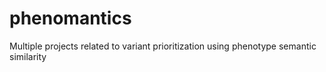 phenomantics
============

Multiple projects related to variant prioritization using phenotype semantic similarity
